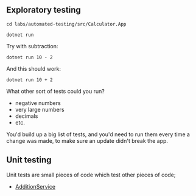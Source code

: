 

## Exploratory testing

```
cd labs/automated-testing/src/Calculator.App

dotnet run
```

Try with subtraction:

```
dotnet run 10 - 2
```

And this should work:

```
dotnet run 10 + 2
```

What other sort of tests could you run?

- negative numbers
- very large numbers
- decimals
- etc.

You'd build up a big list of tests, and you'd need to run them every time a change was made, to make sure an update didn't break the app.

## Unit testing

Unit tests are small pieces of code which test other pieces of code;

- [AdditionService](labs/automated-testing/src/Calculator.App/Services/AdditionService.cs)

